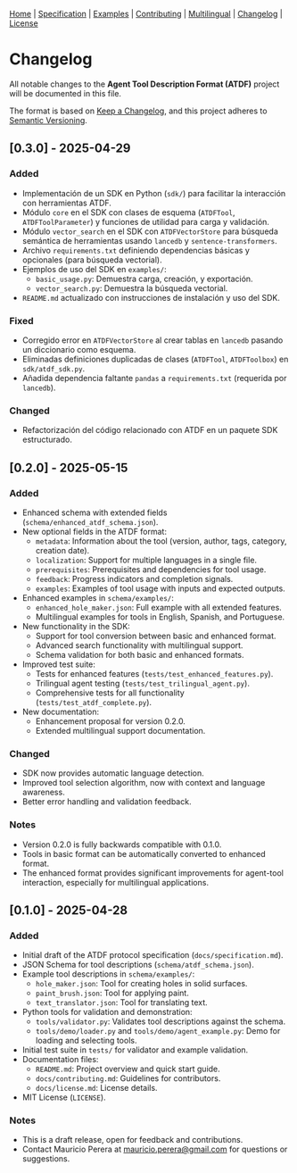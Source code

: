 [Home](index.md) | [Specification](specification.md) | [Examples](examples.md) | [Contributing](contributing.md) | [Multilingual](multilingual.md) | [Changelog](changelog.md) | [License](license.md)

# Changelog

All notable changes to the **Agent Tool Description Format (ATDF)** project will be documented in this file.

The format is based on [Keep a Changelog](https://keepachangelog.com/en/1.0.0/), and this project adheres to [Semantic Versioning](https://semver.org/spec/v2.0.0.html).

## [0.3.0] - 2025-04-29

### Added
- Implementación de un SDK en Python (`sdk/`) para facilitar la interacción con herramientas ATDF.
- Módulo `core` en el SDK con clases de esquema (`ATDFTool`, `ATDFToolParameter`) y funciones de utilidad para carga y validación.
- Módulo `vector_search` en el SDK con `ATDFVectorStore` para búsqueda semántica de herramientas usando `lancedb` y `sentence-transformers`.
- Archivo `requirements.txt` definiendo dependencias básicas y opcionales (para búsqueda vectorial).
- Ejemplos de uso del SDK en `examples/`:
  - `basic_usage.py`: Demuestra carga, creación, y exportación.
  - `vector_search.py`: Demuestra la búsqueda vectorial.
- `README.md` actualizado con instrucciones de instalación y uso del SDK.

### Fixed
- Corregido error en `ATDFVectorStore` al crear tablas en `lancedb` pasando un diccionario como esquema.
- Eliminadas definiciones duplicadas de clases (`ATDFTool`, `ATDFToolbox`) en `sdk/atdf_sdk.py`.
- Añadida dependencia faltante `pandas` a `requirements.txt` (requerida por `lancedb`).

### Changed
- Refactorización del código relacionado con ATDF en un paquete SDK estructurado.

## [0.2.0] - 2025-05-15

### Added
- Enhanced schema with extended fields (`schema/enhanced_atdf_schema.json`).
- New optional fields in the ATDF format:
  - `metadata`: Information about the tool (version, author, tags, category, creation date).
  - `localization`: Support for multiple languages in a single file.
  - `prerequisites`: Prerequisites and dependencies for tool usage.
  - `feedback`: Progress indicators and completion signals.
  - `examples`: Examples of tool usage with inputs and expected outputs.
- Enhanced examples in `schema/examples/`:
  - `enhanced_hole_maker.json`: Full example with all extended features.
  - Multilingual examples for tools in English, Spanish, and Portuguese.
- New functionality in the SDK:
  - Support for tool conversion between basic and enhanced format.
  - Advanced search functionality with multilingual support.
  - Schema validation for both basic and enhanced formats.
- Improved test suite:
  - Tests for enhanced features (`tests/test_enhanced_features.py`).
  - Trilingual agent testing (`tests/test_trilingual_agent.py`).
  - Comprehensive tests for all functionality (`tests/test_atdf_complete.py`).
- New documentation:
  - Enhancement proposal for version 0.2.0.
  - Extended multilingual support documentation.

### Changed
- SDK now provides automatic language detection.
- Improved tool selection algorithm, now with context and language awareness.
- Better error handling and validation feedback.

### Notes
- Version 0.2.0 is fully backwards compatible with 0.1.0.
- Tools in basic format can be automatically converted to enhanced format.
- The enhanced format provides significant improvements for agent-tool interaction, especially for multilingual applications.

## [0.1.0] - 2025-04-28

### Added
- Initial draft of the ATDF protocol specification (`docs/specification.md`).
- JSON Schema for tool descriptions (`schema/atdf_schema.json`).
- Example tool descriptions in `schema/examples/`:
  - `hole_maker.json`: Tool for creating holes in solid surfaces.
  - `paint_brush.json`: Tool for applying paint.
  - `text_translator.json`: Tool for translating text.
- Python tools for validation and demonstration:
  - `tools/validator.py`: Validates tool descriptions against the schema.
  - `tools/demo/loader.py` and `tools/demo/agent_example.py`: Demo for loading and selecting tools.
- Initial test suite in `tests/` for validator and example validation.
- Documentation files:
  - `README.md`: Project overview and quick start guide.
  - `docs/contributing.md`: Guidelines for contributors.
  - `docs/license.md`: License details.
- MIT License (`LICENSE`).

### Notes
- This is a draft release, open for feedback and contributions.
- Contact Mauricio Perera at [mauricio.perera@gmail.com](mailto:mauricio.perera@gmail.com) for questions or suggestions.
